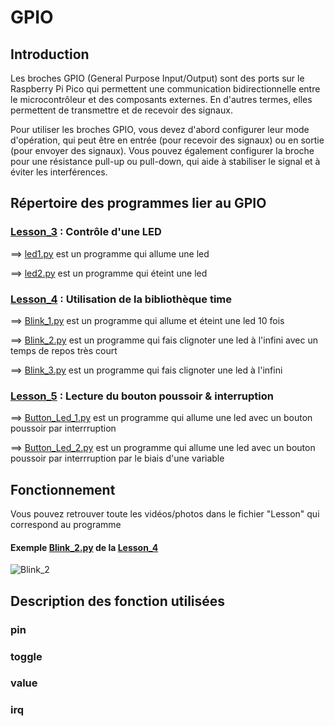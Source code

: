 # GPIO

## Introduction

Les broches GPIO (General Purpose Input/Output) sont des ports sur le Raspberry Pi Pico qui permettent une communication bidirectionnelle entre le microcontrôleur et des composants externes. En d'autres termes, elles permettent de transmettre et de recevoir des signaux.

Pour utiliser les broches GPIO, vous devez d'abord configurer leur mode d'opération, qui peut être en entrée (pour recevoir des signaux) ou en sortie (pour envoyer des signaux). Vous pouvez également configurer la broche pour une résistance pull-up ou pull-down, qui aide à stabiliser le signal et à éviter les interférences.

## Répertoire des programmes lier au GPIO

### [Lesson_3](Lesson_3) : Contrôle d'une LED 

  ==> [led1.py](Lesson_3/led1.py) est un programme qui allume une led
  
  ==> [led2.py](Lesson_3/led2.py) est un programme qui éteint une led
  

### [Lesson_4](Lesson_4) : Utilisation de la bibliothèque time 

==> [Blink_1.py](Lesson_4/Blink_1.py) est un programme qui allume et éteint une led 10 fois

==> [Blink_2.py](Lesson_4/Blink_2.py) est un programme qui fais clignoter une led à l'infini avec un temps de repos très court

==> [Blink_3.py](Lesson_4/Blink_3.py) est un programme qui fais clignoter une led à l'infini


### [Lesson_5](Lesson_5) : Lecture du bouton poussoir & interruption

==> [Button_Led_1.py](Lesson_5/Button_Led_1.py) est un programme qui allume une led avec un bouton poussoir par interrruption

==> [Button_Led_2.py](Lesson_5/Button_Led_2.py) est un programme qui allume une led avec un bouton poussoir par interrruption par le biais d'une variable


## Fonctionnement

Vous pouvez retrouver toute les vidéos/photos dans le fichier "Lesson" qui correspond au programme

#### Exemple [Blink_2.py](Lesson_4/Blink_2.py) de la [Lesson_4](Lesson_4)
![Blink_2](https://user-images.githubusercontent.com/125505805/224541846-fb4c1db4-3126-4f0a-997c-0b854ab8b169.gif)


## Description des fonction utilisées

### pin

### toggle

### value

### irq
